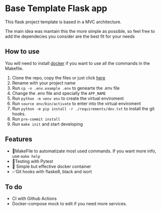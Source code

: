 # Base Template Flask app

This flask project template is based in a MVC architecture.

The main idea was mantain this the more simple as possible, so feel free to add the dependecies you consider are the best fit for your needs

## How to use

You will need to install [docker](https://www.docker.com/) if you want to use all the commands in the Makefile.

 1. Clone the repo, copy the files or just click [here](https://github.com/isaac152/Flask_base_template/generate)
 2. Rename with your project name
 3. Run `cp -n .env.example .env` to genearte the .env file
 4. Change the .env file and specially the `APP_NAME`
 5. Run `python -m venv env` to create the virtual enviroment
 6. Run `source env/bin/activate` to enter into the virtual enviroment
 7. Run `python -m pip install -r ./requirements/dev.txt`  to install the git hooks.
 8. Run `pre-commit install`
 9. Run `make init` and start developing

##  Features

- 🤖MakeFile to automatizate most used commands. If you want more info, use `make help` 
- 🌱Testing with Pytest
- 🐳 Simple but effective docker container
- ✅Git hooks with flaske8, black and isort 
 
## To do

- CI with Github Actions
- Docker-compose mock to edit if you need more services.
